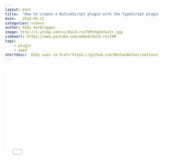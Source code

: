 ```yaml
---
layout: post
title:  "How to create a NativeScript plugin with the TypeScript plugin seed"
date:   2016-09-12
categories: videos
author: Eddy Verbruggen
image: http://i.ytimg.com/vi/8sCd-rnifXM/hqdefault.jpg
videoUrl: https://www.youtube.com/embed/8sCd-rnifXM
tags: 
    - plugin
    - seed
shortdesc: 	Eddy uses <a href="https://github.com/NathanWalker/nativescript-plugin-seed">Nathan Walker's awesome seed</a> to create a plugin!.
---
```

<iframe width="560" height="315" src="{{ page.videoUrl }}" frameborder="0" allowfullscreen></iframe>
